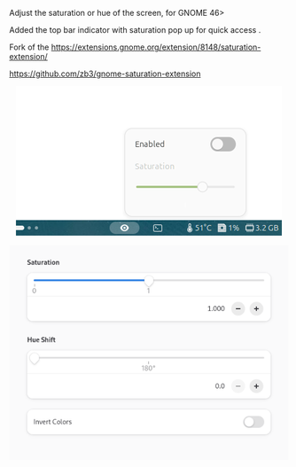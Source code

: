 Adjust the saturation or hue of the screen, for GNOME 46>

Added the top bar indicator with saturation pop up for quick access .

Fork of the https://extensions.gnome.org/extension/8148/saturation-extension/

https://github.com/zb3/gnome-saturation-extension


<p align="center">
  <img src="https://github.com/giantturtle/saturation-extension-giant.turtle/blob/master/Screenshot%20from%202025-08-26%2015-47-18.png" alt="Screenshot">
</p>

<p align="center">
  <img src="https://github.com/giantturtle/saturation-extension-giant.turtle/blob/master/screenshot_8148_nYY4Jw3.png" alt="Screenshot Extension settings">
</p>
